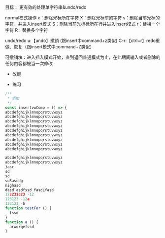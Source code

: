 

目标：
 更有效的处理单字符串&undo/redo

normal模式操作
 x：删除光标所在字符
 X：删除光标前的字符
 s：删除当前光标的字符，并进入insert模式
 S：删除当前光标标所在行并进入insert模式
 r：替换一个字符
 R：替换多个字符

 undo/redo
   u:【undo】撤销 (跟insert中command+z类似)
   C-r:【ctrl+r】redo重做、恢复（跟insert模式中command+Z类似）

  可撤销块：进入插入模式开始，直到返回普通模式为止，在此期间输入或者删除的任何内容都被当一次修改

- 改键




- 练习

```js
/**
 * 添加
 */
const insertvwComp = () => {
abcdefghijklmnopqrstuvwxyz
abcdefghijklmnopqrstuvwxyz
abcdefghijklmnopqrstuvwxyz
abcdefghijklmnopqrstuvwxyz
abcdefghijklmnopqrstuvwxyz
abcdefghijklmnopqrstuvwxyz
abcdefghijklmnopqrstuvwxyz
abcdefghijklmnopqrstuvwxyz
abcdefghijklmnopqrstuvwxyz

abcdefghijklmnopqrstuvwxyz
abcdefghijklmnopqrstuvwxyz
}asr
sd
sd
sdSasedg
nighasd
dasd asdfssd fasdLfasd
12c231c23 -12
123123 -12a
123123 -b
function testFor () {
  fssd 
}
function a () {
  arwqrqefssd
}
```
